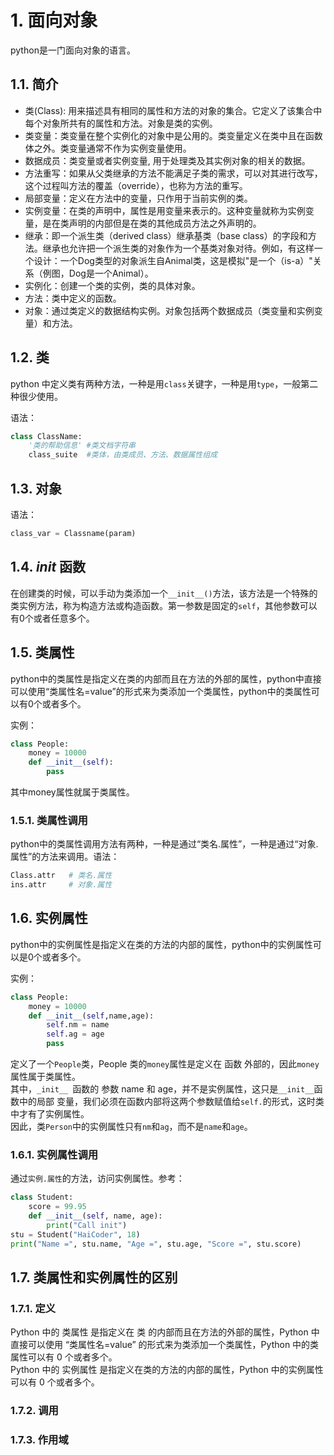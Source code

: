# 1. 面向对象
python是一门面向对象的语言。

## 1.1. 简介
- 类(Class): 用来描述具有相同的属性和方法的对象的集合。它定义了该集合中每个对象所共有的属性和方法。对象是类的实例。
- 类变量：类变量在整个实例化的对象中是公用的。类变量定义在类中且在函数体之外。类变量通常不作为实例变量使用。
- 数据成员：类变量或者实例变量, 用于处理类及其实例对象的相关的数据。
- 方法重写：如果从父类继承的方法不能满足子类的需求，可以对其进行改写，这个过程叫方法的覆盖（override），也称为方法的重写。
- 局部变量：定义在方法中的变量，只作用于当前实例的类。
- 实例变量：在类的声明中，属性是用变量来表示的。这种变量就称为实例变量，是在类声明的内部但是在类的其他成员方法之外声明的。
- 继承：即一个派生类（derived class）继承基类（base class）的字段和方法。继承也允许把一个派生类的对象作为一个基类对象对待。例如，有这样一个设计：一个Dog类型的对象派生自Animal类，这是模拟"是一个（is-a）"关系（例图，Dog是一个Animal）。
- 实例化：创建一个类的实例，类的具体对象。
- 方法：类中定义的函数。
- 对象：通过类定义的数据结构实例。对象包括两个数据成员（类变量和实例变量）和方法。

## 1.2. 类
python 中定义类有两种方法，一种是用`class`关键字，一种是用`type`，一般第二种很少使用。

语法：
```python
class ClassName:
    '类的帮助信息' #类文档字符串
    class_suite  #类体，由类成员、方法、数据属性组成
```

## 1.3. 对象
语法：
```python
class_var = Classname(param)
```

## 1.4. _init_ 函数
在创建类的时候，可以手动为类添加一个`__init__()`方法，该方法是一个特殊的类实例方法，称为构造方法或构造函数。第一参数是固定的`self`，其他参数可以有0个或者任意多个。

## 1.5. 类属性
python中的类属性是指定义在类的内部而且在方法的外部的属性，python中直接可以使用“类属性名=value”的形式来为类添加一个类属性，python中的类属性可以有0个或者多个。

实例：
```python
class People:
    money = 10000
    def __init__(self):
        pass
```
其中money属性就属于类属性。


### 1.5.1. 类属性调用
python中的类属性调用方法有两种，一种是通过“类名.属性”，一种是通过“对象.属性”的方法来调用。语法：
```python
Class.attr   # 类名.属性
ins.attr     # 对象.属性
```

## 1.6. 实例属性
python中的实例属性是指定义在类的方法的内部的属性，python中的实例属性可以是0个或者多个。

实例：
```python
class People:
    money = 10000
    def __init__(self,name,age):
        self.nm = name
        self.ag = age
        pass
```

定义了一个`People`类，People 类的`money`属性是定义在 函数 外部的，因此`money`属性属于类属性。    
其中，`_init__ `函数的 参数 name 和 age，并不是实例属性，这只是`__init__`函数中的局部 变量，我们必须在函数内部将这两个参数赋值给`self.`的形式，这时类中才有了实例属性。    
因此，类`Person`中的实例属性只有`nm`和`ag`，而不是`name`和`age`。

### 1.6.1. 实例属性调用
通过`实例.属性`的方法，访问实例属性。参考：
```python
class Student:
    score = 99.95
    def __init__(self, name, age):
        print("Call init")
stu = Student("HaiCoder", 18)
print("Name =", stu.name, "Age =", stu.age, "Score =", stu.score)
```

## 1.7. 类属性和实例属性的区别
### 1.7.1. 定义
Python 中的 类属性 是指定义在 类 的内部而且在方法的外部的属性，Python 中直接可以使用 “类属性名=value” 的形式来为类添加一个类属性，Python 中的类属性可以有 0 个或者多个。    
Python 中的 实例属性 是指定义在类的方法的内部的属性，Python 中的实例属性可以有 0 个或者多个。

### 1.7.2. 调用
### 1.7.3. 作用域